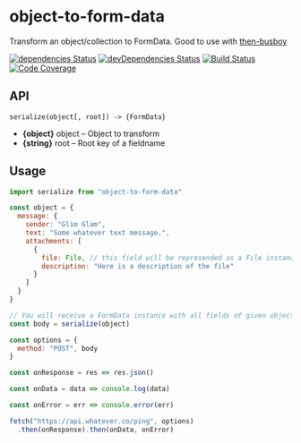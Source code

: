 # object-to-form-data

Transform an object/collection to FormData.
Good to use with [then-busboy](https://github.com/octet-stream/then-busboy)

[![dependencies Status](https://david-dm.org/octet-stream/object-to-form-data/status.svg)](https://david-dm.org/octet-stream/object-to-form-data)
[![devDependencies Status](https://david-dm.org/octet-stream/object-to-form-data/dev-status.svg)](https://david-dm.org/octet-stream/object-to-form-data?type=dev)
[![Build Status](https://travis-ci.org/octet-stream/object-to-form-data.svg?branch=master)](https://travis-ci.org/octet-stream/object-to-form-data)
[![Code Coverage](https://codecov.io/github/octet-stream/object-to-form-data/coverage.svg?branch=master)](https://codecov.io/github/octet-stream/object-to-form-data?branch=master)

## API

`serialize(object[, root]) -> {FormData}`

  * **{object}** object – Object to transform
  * **{string}** root – Root key of a fieldname

## Usage

```js
import serialize from "object-to-form-data"

const object = {
  message: {
    sender: "Glim Glam",
    text: "Some whatever text message.",
    attachments: [
      {
        file: File, // this field will be represended as a File instance
        description: "Here is a description of the file"
      }
    ]
  }
}

// You will receive a FormData instance with all fields of given object
const body = serialize(object)

const options = {
  method: "POST", body
}

const onResponse = res => res.json()

const onData = data => console.log(data)

const onError = err => console.error(err)

fetch("https://api.whatever.co/ping", options)
  .then(onResponse).then(onData, onError)
```
